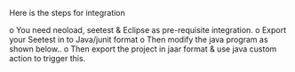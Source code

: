 Here is the steps for integration 
  
o   You need neoload, seetest &  Eclipse   as pre-requisite integration. 
o   Export your Seetest in to Java/junit format 
o   Then modify the java program  as shown below.. 
o   Then export the project in jaar format & use java custom action to trigger this. 
